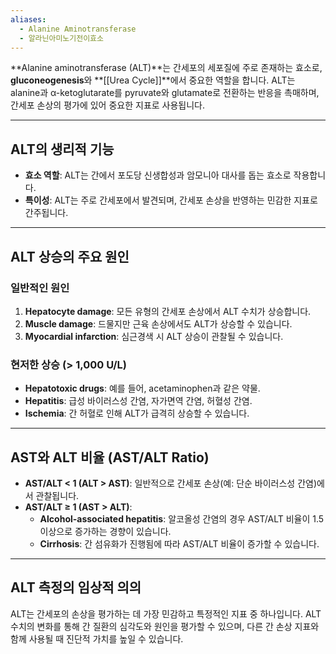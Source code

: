 ```yaml
---
aliases:
  - Alanine Aminotransferase
  - 알라닌아미노기전이효소
---
```

**Alanine aminotransferase (ALT)**는 간세포의 세포질에 주로 존재하는 효소로, **gluconeogenesis**와 **[[Urea Cycle]]**에서 중요한 역할을 합니다. ALT는 alanine과 α-ketoglutarate를 pyruvate와 glutamate로 전환하는 반응을 촉매하며, 간세포 손상의 평가에 있어 중요한 지표로 사용됩니다.

---

## ALT의 생리적 기능
- **효소 역할**: ALT는 간에서 포도당 신생합성과 암모니아 대사를 돕는 효소로 작용합니다.
- **특이성**: ALT는 주로 간세포에서 발견되며, 간세포 손상을 반영하는 민감한 지표로 간주됩니다.

---

## ALT 상승의 주요 원인
### **일반적인 원인**
1. **Hepatocyte damage**: 모든 유형의 간세포 손상에서 ALT 수치가 상승합니다.
2. **Muscle damage**: 드물지만 근육 손상에서도 ALT가 상승할 수 있습니다.
3. **Myocardial infarction**: 심근경색 시 ALT 상승이 관찰될 수 있습니다.

### **현저한 상승 (> 1,000 U/L)**
- **Hepatotoxic drugs**: 예를 들어, acetaminophen과 같은 약물.
- **Hepatitis**: 급성 바이러스성 간염, 자가면역 간염, 허혈성 간염.
- **Ischemia**: 간 허혈로 인해 ALT가 급격히 상승할 수 있습니다.

---

## AST와 ALT 비율 (AST/ALT Ratio)
- **AST/ALT < 1 (ALT > AST)**: 일반적으로 간세포 손상(예: 단순 바이러스성 간염)에서 관찰됩니다.
- **AST/ALT ≥ 1 (AST > ALT)**:
  - **Alcohol-associated hepatitis**: 알코올성 간염의 경우 AST/ALT 비율이 1.5 이상으로 증가하는 경향이 있습니다.
  - **Cirrhosis**: 간 섬유화가 진행됨에 따라 AST/ALT 비율이 증가할 수 있습니다.

---

## ALT 측정의 임상적 의의
ALT는 간세포의 손상을 평가하는 데 가장 민감하고 특정적인 지표 중 하나입니다. ALT 수치의 변화를 통해 간 질환의 심각도와 원인을 평가할 수 있으며, 다른 간 손상 지표와 함께 사용될 때 진단적 가치를 높일 수 있습니다.
